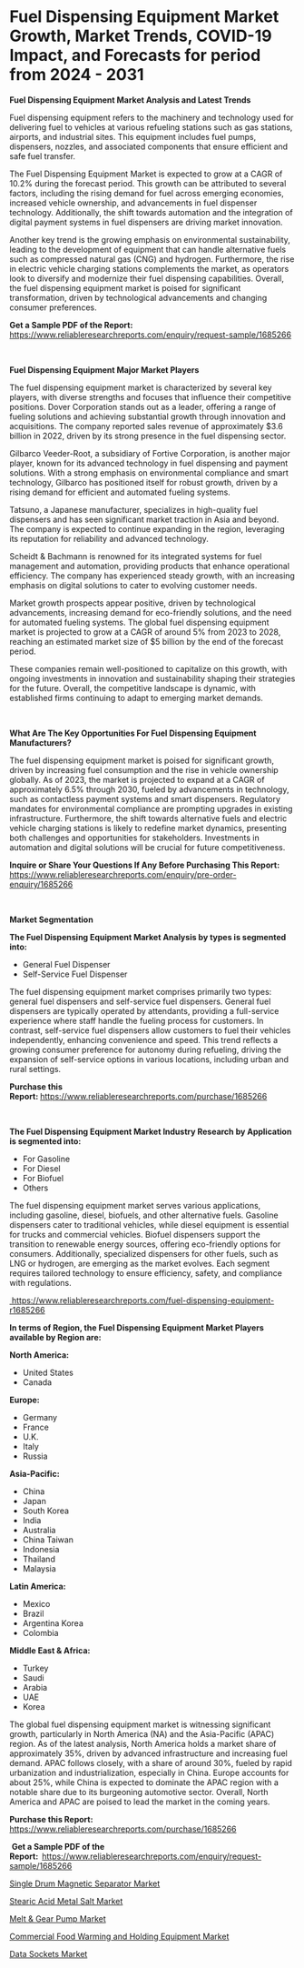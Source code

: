 <p><h1>Fuel Dispensing Equipment Market Growth, Market Trends, COVID-19 Impact, and Forecasts for period from 2024 - 2031</h1></p><p><strong>Fuel Dispensing Equipment Market Analysis and Latest Trends</strong></p>
<p><p>Fuel dispensing equipment refers to the machinery and technology used for delivering fuel to vehicles at various refueling stations such as gas stations, airports, and industrial sites. This equipment includes fuel pumps, dispensers, nozzles, and associated components that ensure efficient and safe fuel transfer.</p><p>The Fuel Dispensing Equipment Market is expected to grow at a CAGR of 10.2% during the forecast period. This growth can be attributed to several factors, including the rising demand for fuel across emerging economies, increased vehicle ownership, and advancements in fuel dispenser technology. Additionally, the shift towards automation and the integration of digital payment systems in fuel dispensers are driving market innovation.</p><p>Another key trend is the growing emphasis on environmental sustainability, leading to the development of equipment that can handle alternative fuels such as compressed natural gas (CNG) and hydrogen. Furthermore, the rise in electric vehicle charging stations complements the market, as operators look to diversify and modernize their fuel dispensing capabilities. Overall, the fuel dispensing equipment market is poised for significant transformation, driven by technological advancements and changing consumer preferences.</p></p>
<p><strong>Get a Sample PDF of the Report:&nbsp;</strong> <a href="https://www.reliableresearchreports.com/enquiry/request-sample/1685266?utm_campaign=36&utm_medium=2&utm_source=Github&utm_content=ia&utm_term=30122024&utm_id=fuel-dispensing-equipment">https://www.reliableresearchreports.com/enquiry/request-sample/1685266</a></p>
<p>&nbsp;</p>
<p><strong>Fuel Dispensing Equipment Major Market Players</strong></p>
<p><p>The fuel dispensing equipment market is characterized by several key players, with diverse strengths and focuses that influence their competitive positions. Dover Corporation stands out as a leader, offering a range of fueling solutions and achieving substantial growth through innovation and acquisitions. The company reported sales revenue of approximately $3.6 billion in 2022, driven by its strong presence in the fuel dispensing sector.</p><p>Gilbarco Veeder-Root, a subsidiary of Fortive Corporation, is another major player, known for its advanced technology in fuel dispensing and payment solutions. With a strong emphasis on environmental compliance and smart technology, Gilbarco has positioned itself for robust growth, driven by a rising demand for efficient and automated fueling systems.</p><p>Tatsuno, a Japanese manufacturer, specializes in high-quality fuel dispensers and has seen significant market traction in Asia and beyond. The company is expected to continue expanding in the region, leveraging its reputation for reliability and advanced technology.</p><p>Scheidt & Bachmann is renowned for its integrated systems for fuel management and automation, providing products that enhance operational efficiency. The company has experienced steady growth, with an increasing emphasis on digital solutions to cater to evolving customer needs.</p><p>Market growth prospects appear positive, driven by technological advancements, increasing demand for eco-friendly solutions, and the need for automated fueling systems. The global fuel dispensing equipment market is projected to grow at a CAGR of around 5% from 2023 to 2028, reaching an estimated market size of $5 billion by the end of the forecast period. </p><p>These companies remain well-positioned to capitalize on this growth, with ongoing investments in innovation and sustainability shaping their strategies for the future. Overall, the competitive landscape is dynamic, with established firms continuing to adapt to emerging market demands.</p></p>
<p>&nbsp;</p>
<p><strong>What Are The Key Opportunities For Fuel Dispensing Equipment Manufacturers?</strong></p>
<p><p>The fuel dispensing equipment market is poised for significant growth, driven by increasing fuel consumption and the rise in vehicle ownership globally. As of 2023, the market is projected to expand at a CAGR of approximately 6.5% through 2030, fueled by advancements in technology, such as contactless payment systems and smart dispensers. Regulatory mandates for environmental compliance are prompting upgrades in existing infrastructure. Furthermore, the shift towards alternative fuels and electric vehicle charging stations is likely to redefine market dynamics, presenting both challenges and opportunities for stakeholders. Investments in automation and digital solutions will be crucial for future competitiveness.</p></p>
<p><strong>Inquire or Share Your Questions If Any Before Purchasing This Report:</strong> <a href="https://www.reliableresearchreports.com/enquiry/pre-order-enquiry/1685266?utm_campaign=36&utm_medium=2&utm_source=Github&utm_content=ia&utm_term=30122024&utm_id=fuel-dispensing-equipment">https://www.reliableresearchreports.com/enquiry/pre-order-enquiry/1685266</a></p>
<p>&nbsp;</p>
<p><strong>Market Segmentation</strong></p>
<p><strong>The Fuel Dispensing Equipment Market Analysis by types is segmented into:</strong></p>
<p><ul><li>General Fuel Dispenser</li><li>Self-Service Fuel Dispenser</li></ul></p>
<p><p>The fuel dispensing equipment market comprises primarily two types: general fuel dispensers and self-service fuel dispensers. General fuel dispensers are typically operated by attendants, providing a full-service experience where staff handle the fueling process for customers. In contrast, self-service fuel dispensers allow customers to fuel their vehicles independently, enhancing convenience and speed. This trend reflects a growing consumer preference for autonomy during refueling, driving the expansion of self-service options in various locations, including urban and rural settings.</p></p>
<p><strong>Purchase this Report:&nbsp;</strong><a href="https://www.reliableresearchreports.com/purchase/1685266?utm_campaign=36&utm_medium=2&utm_source=Github&utm_content=ia&utm_term=30122024&utm_id=fuel-dispensing-equipment">https://www.reliableresearchreports.com/purchase/1685266</a></p>
<p>&nbsp;</p>
<p><strong>The Fuel Dispensing Equipment Market Industry Research by Application is segmented into:</strong></p>
<p><ul><li>For Gasoline</li><li>For Diesel</li><li>For Biofuel</li><li>Others</li></ul></p>
<p><p>The fuel dispensing equipment market serves various applications, including gasoline, diesel, biofuels, and other alternative fuels. Gasoline dispensers cater to traditional vehicles, while diesel equipment is essential for trucks and commercial vehicles. Biofuel dispensers support the transition to renewable energy sources, offering eco-friendly options for consumers. Additionally, specialized dispensers for other fuels, such as LNG or hydrogen, are emerging as the market evolves. Each segment requires tailored technology to ensure efficiency, safety, and compliance with regulations.</p></p>
<p><a href="https://www.reliableresearchreports.com/fuel-dispensing-equipment-r1685266?utm_campaign=36&utm_medium=2&utm_source=Github&utm_content=ia&utm_term=30122024&utm_id=fuel-dispensing-equipment">&nbsp;https://www.reliableresearchreports.com/fuel-dispensing-equipment-r1685266</a></p>
<p><strong>In terms of Region, the Fuel Dispensing Equipment Market Players available by Region are:</strong></p>
<p>
    <p> <strong> North America: </strong>
        <ul>
            <li>United States</li>
            <li>Canada</li>
        </ul>
        </p> 
    <p> <strong> Europe: </strong>
        <ul>
            <li>Germany</li>
            <li>France</li>
            <li>U.K.</li>
            <li>Italy</li>
            <li>Russia</li>
        </ul>
        </p> 
    <p> <strong> Asia-Pacific: </strong>
        <ul>
            <li>China</li>
            <li>Japan</li>
            <li>South Korea</li>
            <li>India</li>
            <li>Australia</li>
            <li>China Taiwan</li>
            <li>Indonesia</li>
            <li>Thailand</li>
            <li>Malaysia</li>
        </ul>
        </p> 
    <p> <strong> Latin America: </strong>
        <ul>
            <li>Mexico</li>
            <li>Brazil</li>
            <li>Argentina Korea</li>
            <li>Colombia</li>
        </ul>
        </p> 
    <p> <strong> Middle East & Africa: </strong>
        <ul>
            <li>Turkey</li>
            <li>Saudi</li>
            <li>Arabia</li>
            <li>UAE</li>
            <li>Korea</li>
        </ul>
    </p>
    </p>
<p><p>The global fuel dispensing equipment market is witnessing significant growth, particularly in North America (NA) and the Asia-Pacific (APAC) region. As of the latest analysis, North America holds a market share of approximately 35%, driven by advanced infrastructure and increasing fuel demand. APAC follows closely, with a share of around 30%, fueled by rapid urbanization and industrialization, especially in China. Europe accounts for about 25%, while China is expected to dominate the APAC region with a notable share due to its burgeoning automotive sector. Overall, North America and APAC are poised to lead the market in the coming years.</p></p>
<p><strong>Purchase this Report: </strong><a href="https://www.reliableresearchreports.com/purchase/1685266?utm_campaign=36&utm_medium=2&utm_source=Github&utm_content=ia&utm_term=30122024&utm_id=fuel-dispensing-equipment">https://www.reliableresearchreports.com/purchase/1685266</a></p>
<p>&nbsp;<strong>Get a Sample PDF of the Report:&nbsp;&nbsp;</strong><a href="https://www.reliableresearchreports.com/enquiry/request-sample/1685266?utm_campaign=36&utm_medium=2&utm_source=Github&utm_content=ia&utm_term=30122024&utm_id=fuel-dispensing-equipment">https://www.reliableresearchreports.com/enquiry/request-sample/1685266</a></p>
<p><strong></strong></p>
<p><p><a href="https://github.com/SanjidaKhan901/Market-Research-Report-List-1/blob/main/single-drum-magnetic-separator-market.md?utm_campaign=36&utm_medium=2&utm_source=Github&utm_content=ia&utm_term=30122024&utm_id=fuel-dispensing-equipment">Single Drum Magnetic Separator Market</a></p><p><a href="https://github.com/dierdrecrichton210/Market-Research-Report-List-1/blob/main/stearic-acid-metal-salt-market.md?utm_campaign=36&utm_medium=2&utm_source=Github&utm_content=ia&utm_term=30122024&utm_id=fuel-dispensing-equipment">Stearic Acid Metal Salt Market</a></p><p><a href="https://github.com/AngelaWalsh696/Market-Research-Report-List-1/blob/main/melt-gear-pump-market.md?utm_campaign=36&utm_medium=2&utm_source=Github&utm_content=ia&utm_term=30122024&utm_id=fuel-dispensing-equipment">Melt & Gear Pump Market</a></p><p><a href="https://github.com/cheryjhonson/Market-Research-Report-List-1/blob/main/commercial-food-warming-and-holding-equipment-market.md?utm_campaign=36&utm_medium=2&utm_source=Github&utm_content=ia&utm_term=30122024&utm_id=fuel-dispensing-equipment">Commercial Food Warming and Holding Equipment Market</a></p><p><a href="https://github.com/tamvrosiya/Market-Research-Report-List-6/blob/main/data-sockets-market.md?utm_campaign=36&utm_medium=2&utm_source=Github&utm_content=ia&utm_term=30122024&utm_id=fuel-dispensing-equipment">Data Sockets Market</a></p></p>